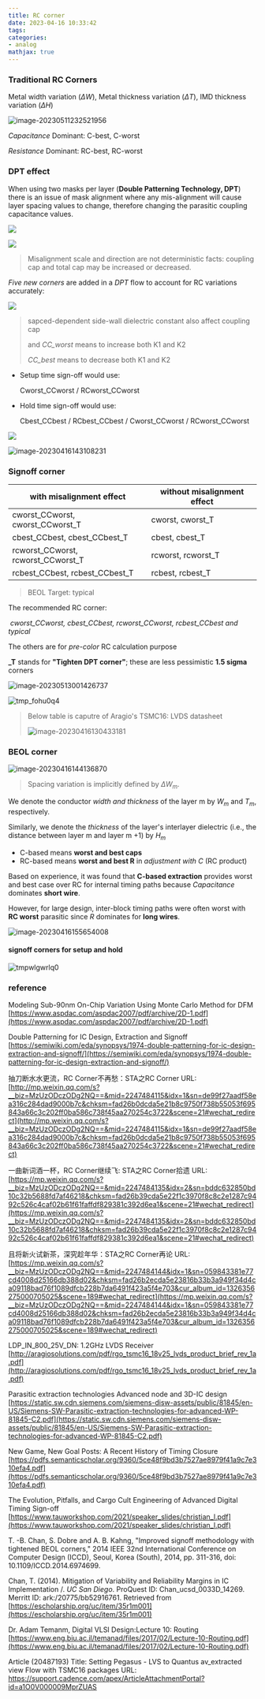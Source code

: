 ```yaml
---
title: RC corner
date: 2023-04-16 10:33:42
tags:
categories:
- analog
mathjax: true
---
```




### Traditional RC Corners

Metal width variation ($\Delta W$), Metal thickness variation ($\Delta T$), IMD thickness variation ($\Delta H$)

![image-20230511232521956](RC-corner/image-20230511232521956.png)

*Capacitance* Dominant: C-best, C-worst

*Resistance* Dominant: RC-best, RC-worst



### DPT effect

When using two masks per layer (**Double Patterning Technology, DPT**) there is an issue of mask alignment where any mis-alignment will cause layer spacing values to change, therefore changing the parasitic coupling capacitance values.

![ ](RC-corner/img_5d04516986340.jpg)

![ ](RC-corner/img_5d04516a3ac8b.jpg)

> Misalignment scale and direction are not deterministic facts: coupling cap and total cap may be increased or decreased.



*Five new corners* are added in a *DPT* flow to account for RC variations accurately:

![ ](RC-corner/img_5d04516b03e69.jpg)

> sapced-dependent side-wall dielectric constant also affect coupling cap
>
> and *CC_worst* means to increase both K1 and K2
>
> *CC_best* means to decrease both K1 and K2



- Setup time sign-off would use:

  Cworst_CCworst / RCworst_CCworst

- Hold time sign-off would use:

  Cbest_CCbest / RCbest_CCbest / Cworst_CCworst / RCworst_CCworst

![ ](RC-corner/img_5d04516c76593.jpg)

![image-20230416143108231](RC-corner/image-20230416143108231.png)

### Signoff corner

| **with misalignment effect**       | without misalignment effect |
| ---------------------------------- | --------------------------- |
| cworst_CCworst, cworst_CCworst_T   | cworst, cworst_T            |
| cbest_CCbest, cbest_CCbest_T       | cbest, cbest_T              |
| rcworst_CCworst, rcworst_CCworst_T | rcworst, rcworst_T          |
| rcbest_CCbest, rcbest_CCbest_T     | rcbest, rcbest_T            |

> BEOL Target: typical

The recommended RC corner:

​	*cworst_CCworst, cbest_CCbest, rcworst_CCworst, rcbest_CCbest and typical*

The others are for *pre-color* RC calculation purpose

**\_T** stands for **"Tighten DPT corner"**; these are less pessimistic **1.5 sigma** corners

![image-20230513001426737](RC-corner/image-20230513001426737.png)

![tmp_fohu0q4](RC-corner/tmp_fohu0q4.PNG)



> Below table is caputre of Aragio's TSMC16: LVDS datasheet
>
> ![image-20230416130433181](RC-corner/image-20230416130433181.png)



### BEOL corner

![image-20230416144136870](RC-corner/image-20230416160822811.png)

> Spacing variation is implicitly defined by $\Delta W_m$.

We denote the conductor *width and thickness* of the layer m by $W_m$ and $T_m$, respectively. 

Similarly, we denote the *thickness* of the layer's interlayer dielectric (i.e., the distance between layer m and layer m +1) by $H_m$



- C-based means **worst and best caps**
- RC-based means **worst and best R** in *adjustment with C* (RC product)



Based on experience, it was found that **C-based extraction** provides worst and best case over RC for internal timing paths because *Capacitance* dominates **short wire**. 

However, for large design, inter-block timing paths were often worst with **RC worst** parasitic since *R* dominates for **long wires**.



![image-20230416155654008](RC-corner/image-20230416155654008.png)

#### signoff corners for setup and hold

![tmpwlgwrlq0](RC-corner/tmpwlgwrlq0.PNG)





### reference

Modeling Sub-90nm On-Chip Variation Using Monte Carlo Method for DFM [https://www.aspdac.com/aspdac2007/pdf/archive/2D-1.pdf](https://www.aspdac.com/aspdac2007/pdf/archive/2D-1.pdf)

Double Patterning for IC Design, Extraction and Signoff [https://semiwiki.com/eda/synopsys/1974-double-patterning-for-ic-design-extraction-and-signoff/](https://semiwiki.com/eda/synopsys/1974-double-patterning-for-ic-design-extraction-and-signoff/)

抽刀断水水更流，RC Corner不再愁：STA之RC Corner URL: [http://mp.weixin.qq.com/s?__biz=MzUzODczODg2NQ==&mid=2247484115&idx=1&sn=de99f27aadf58ea316c284dad9000b7c&chksm=fad26b0dcda5e21b8c9750f738b55053f695843a66c3c202ff0ba586c738f45aa270254c3722&scene=21#wechat_redirect](http://mp.weixin.qq.com/s?__biz=MzUzODczODg2NQ==&mid=2247484115&idx=1&sn=de99f27aadf58ea316c284dad9000b7c&chksm=fad26b0dcda5e21b8c9750f738b55053f695843a66c3c202ff0ba586c738f45aa270254c3722&scene=21#wechat_redirect)

一曲新词酒一杯，RC Corner继续飞: STA之RC Corner拾遗  URL:[https://mp.weixin.qq.com/s?__biz=MzUzODczODg2NQ==&mid=2247484135&idx=2&sn=bddc632850bd10c32b5688fd7af46218&chksm=fad26b39cda5e22f1c3970f8c8c2e1287c9492c526c4caf02b61f61faffdf829381c392d6ea1&scene=21#wechat_redirect](https://mp.weixin.qq.com/s?__biz=MzUzODczODg2NQ==&mid=2247484135&idx=2&sn=bddc632850bd10c32b5688fd7af46218&chksm=fad26b39cda5e22f1c3970f8c8c2e1287c9492c526c4caf02b61f61faffdf829381c392d6ea1&scene=21#wechat_redirect)

且将新火试新茶，深究趁年华：STA之RC Corner再论 URL:[https://mp.weixin.qq.com/s?__biz=MzUzODczODg2NQ==&mid=2247484144&idx=1&sn=059843381e77cd4008d25166db388d02&chksm=fad26b2ecda5e23816b33b3a949f34d4ca09118bad76f1089dfcb228b7da6491f423a5f4e703&cur_album_id=1326356275000705025&scene=189#wechat_redirect](https://mp.weixin.qq.com/s?__biz=MzUzODczODg2NQ==&mid=2247484144&idx=1&sn=059843381e77cd4008d25166db388d02&chksm=fad26b2ecda5e23816b33b3a949f34d4ca09118bad76f1089dfcb228b7da6491f423a5f4e703&cur_album_id=1326356275000705025&scene=189#wechat_redirect)

LDP_IN_800_25V_DN: 1.2GHz LVDS Receiver [http://aragiosolutions.com/pdf/rgo_tsmc16_18v25_lvds_product_brief_rev_1a.pdf](http://aragiosolutions.com/pdf/rgo_tsmc16_18v25_lvds_product_brief_rev_1a.pdf)

Parasitic extraction technologies Advanced node and 3D-IC design [https://static.sw.cdn.siemens.com/siemens-disw-assets/public/81845/en-US/Siemens-SW-Parasitic-extraction-technologies-for-advanced-WP-81845-C2.pdf](https://static.sw.cdn.siemens.com/siemens-disw-assets/public/81845/en-US/Siemens-SW-Parasitic-extraction-technologies-for-advanced-WP-81845-C2.pdf)

New Game, New Goal Posts: A Recent History of Timing Closure [https://pdfs.semanticscholar.org/9360/5ce48f9bd3b7527ae8979f41a9c7e310efa4.pdf](https://pdfs.semanticscholar.org/9360/5ce48f9bd3b7527ae8979f41a9c7e310efa4.pdf)

The Evolution, Pitfalls, and Cargo Cult Engineering of Advanced Digital Timing Sign-off [https://www.tauworkshop.com/2021/speaker_slides/christian_l.pdf](https://www.tauworkshop.com/2021/speaker_slides/christian_l.pdf)

T. -B. Chan, S. Dobre and A. B. Kahng, "Improved signoff methodology with tightened BEOL corners," 2014 IEEE 32nd International Conference on Computer Design (ICCD), Seoul, Korea (South), 2014, pp. 311-316, doi: 10.1109/ICCD.2014.6974699.

Chan, T. (2014). Mitigation of Variability and Reliability Margins in IC Implementation /. *UC San Diego*. ProQuest ID: Chan_ucsd_0033D_14269. Merritt ID: ark:/20775/bb52916761. Retrieved from [https://escholarship.org/uc/item/35r1m001](https://escholarship.org/uc/item/35r1m001)

Dr. Adam Temanm, Digital VLSI Design:Lecture 10: Routing [https://www.eng.biu.ac.il/temanad/files/2017/02/Lecture-10-Routing.pdf](https://www.eng.biu.ac.il/temanad/files/2017/02/Lecture-10-Routing.pdf)

Article (20487193) Title: Setting Pegasus - LVS to Quantus av_extracted view Flow with TSMC16 packages
URL: https://support.cadence.com/apex/ArticleAttachmentPortal?id=a1O0V000009MprZUAS

